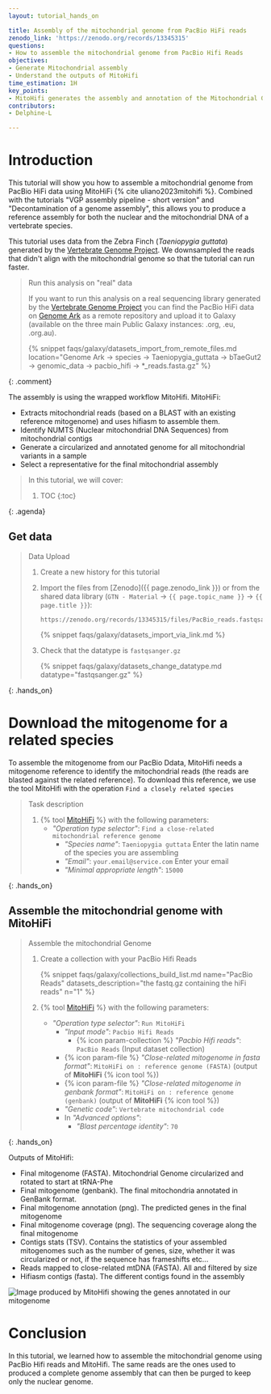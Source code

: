 ```yaml
---
layout: tutorial_hands_on

title: Assembly of the mitochondrial genome from PacBio HiFi reads
zenodo_link: 'https://zenodo.org/records/13345315'
questions:
- How to assemble the mitochondrial genome from PacBio Hifi Reads
objectives:
- Generate Mitochondrial assembly
- Understand the outputs of MitoHifi
time_estimation: 1H
key_points:
- MitoHifi generates the assembly and annotation of the Mitochondrial Genome
contributors:
- Delphine-L

---
```



# Introduction

This tutorial will show you how to assemble a mitochondrial genome from PacBio HiFi data using MitoHiFi {% cite uliano2023mitohifi %}. 
Combined with the tutorials "VGP assembly pipeline - short version" and "Decontamination of a genome assembly", this allows you to produce a reference assembly for both the nuclear and the mitochondrial DNA of a vertebrate species. 

This tutorial uses data from the Zebra Finch (*Taeniopygia guttata*) generated by the [Vertebrate Genome Project](https://vertebrategenomesproject.org/). We downsampled the reads that didn't align with the mitochondrial genome so that the tutorial can run faster. 

> <comment-title>Run this analysis on "real" data</comment-title>
>
> If you want to run this analysis on a real sequencing library generated by the [Vertebrate Genome Project](https://vertebrategenomesproject.org/) you can find the PacBio HiFi data on [Genome Ark](https://www.genomeark.org/) as a remote repository and upload it to Galaxy (available on the three main Public Galaxy instances: .org, .eu, .org.au).
>
>    {% snippet faqs/galaxy/datasets_import_from_remote_files.md location="Genome Ark -> species -> Taeniopygia_guttata -> bTaeGut2 -> genomic_data -> pacbio_hifi -> *_reads.fasta.gz" %}
>
>
{: .comment}

The assembly is using the wrapped workflow MitoHifi. 
MitoHiFi: 
- Extracts mitochondrial reads (based on a BLAST with an existing reference mitogenome) and uses hifiasm to assemble them.   
- Identify NUMTS (Nuclear mitochondrial DNA Sequences) from mitochondrial contigs
- Generate a circularized and annotated genome for all mitochondrial variants in a sample
- Select a representative for the final mitochondrial assembly


> <agenda-title></agenda-title>
>
> In this tutorial, we will cover:
>
> 1. TOC
> {:toc}
>
{: .agenda}


## Get data

> <hands-on-title> Data Upload </hands-on-title>
>
> 1. Create a new history for this tutorial
> 2. Import the files from [Zenodo]({{ page.zenodo_link }}) or from
>    the shared data library (`GTN - Material` -> `{{ page.topic_name }}`
>     -> `{{ page.title }}`):
>
>    ```
>    https://zenodo.org/records/13345315/files/PacBio_reads.fastqsanger.gz
>    ```
>
>    {% snippet faqs/galaxy/datasets_import_via_link.md %}
>
> 3. Check that the datatype is `fastqsanger.gz`
>
>    {% snippet faqs/galaxy/datasets_change_datatype.md datatype="fastqsanger.gz" %}
>
>
{: .hands_on}

# Download the mitogenome for a related species

To assemble the mitogenome from our PacBio Ddata,  MitoHifi needs a mitogenome reference to identify the mitochondrial reads (the reads are blasted against the related reference). To download this reference, we use the tool MitoHifi with the operation `Find a closely related species`


> <hands-on-title> Task description </hands-on-title>
>
> 1. {% tool [MitoHiFi](toolshed.g2.bx.psu.edu/repos/bgruening/mitohifi/mitohifi/3+galaxy0) %} with the following parameters:
>    - *"Operation type selector"*: `Find a close-related mitochondrial reference genome`
>        - *"Species name"*: `Taeniopygia guttata` Enter the latin name of the species you are assembling
>        - *"Email"*: `your.email@service.com` Enter your email 
>        - *"Minimal appropriate length"*: `15000`
>
>
{: .hands_on}


## Assemble the  mitochondrial genome with **MitoHiFi**

> <hands-on-title> Assemble the mitochondrial Genome </hands-on-title>
>
> 1. Create a collection with your PacBio Hifi Reads
>
>    {% snippet faqs/galaxy/collections_build_list.md name="PacBio Reads" datasets_description="the fastq.gz containing the hiFi reads" n="1" %}
> 
> 2. {% tool [MitoHiFi](toolshed.g2.bx.psu.edu/repos/bgruening/mitohifi/mitohifi/3+galaxy0) %} with the following parameters:
>    - *"Operation type selector"*: `Run MitoHiFi`
>        - *"Input mode"*: `Pacbio Hifi Reads`
>            - {% icon param-collection %} *"Pacbio Hifi reads"*: `PacBio Reads` (Input dataset collection)
>        - {% icon param-file %} *"Close-related mitogenome in fasta format"*: `MitoHiFi on : reference genome (FASTA)` (output of **MitoHiFi** {% icon tool %})
>        - {% icon param-file %} *"Close-related mitogenome in genbank format"*: `MitoHiFi on : reference genome (genbank)` (output of **MitoHiFi** {% icon tool %})
>        - *"Genetic code"*: `Vertebrate mitochondrial code`
>        - In *"Advanced options"*:
>            - *"Blast percentage identity"*: `70`
>
>
{: .hands_on}


Outputs of MitoHifi:
- Final mitogenome (FASTA). Mitochondrial Genome circularized and rotated to start at tRNA-Phe
- Final mitogenome (genbank). The final mitochondria annotated in GenBank format.
- Final mitogenome annotation (png). The predicted genes in the final mitogenome
- Final mitogenome coverage (png). The sequencing coverage along the final mitogenome
- Contigs stats (TSV). Contains the statistics of your assembled mitogenomes such as the number of genes, size, whether it was circularized or not, if the sequence has frameshifts etc...
- Reads mapped to close-related mtDNA (FASTA). All and filtered by size
- Hifiasm contigs (fasta). The different contigs found in the assembly

![Image produced by MitoHifi showing the genes annotated in our mitogenome](../../images/mito_annotation.png "Final mitogenome annotation")



# Conclusion

In this tutorial, we learned how to assemble the mitochondrial genome using PacBio Hifi reads and MitoHifi. The same reads are the ones used to produced a complete genome assembly that can then be purged to keep only the nuclear genome. 
